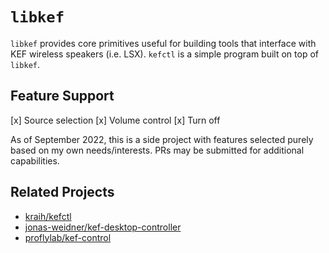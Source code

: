 # `libkef`

`libkef` provides core primitives useful for building tools that interface with KEF wireless speakers (i.e. LSX). `kefctl` is a simple program built on top of `libkef`.

## Feature Support

[x] Source selection
[x] Volume control
[x] Turn off

As of September 2022, this is a side project with features selected purely based on my own needs/interests. PRs may be submitted for additional capabilities.

## Related Projects

* [kraih/kefctl](https://github.com/kraih/kefctl)
* [jonas-weidner/kef-desktop-controller](https://github.com/jonas-weidner/kef-desktop-controller)
* [proflylab/kef-control](https://github.com/proflylab/kef-control)